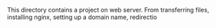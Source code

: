 This directory contains a project on web server. From transferring files, installing nginx, setting up a domain name, redirectio
